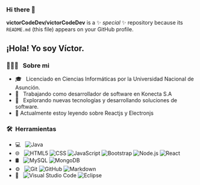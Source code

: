 ### Hi there 👋

**victorCodeDev/victorCodeDev** is a ✨ _special_ ✨ repository because its `README.md` (this file) appears on your GitHub profile.

<h2> ¡Hola! Yo soy Víctor. </h2>

<h3> 👨🏻‍💻 &nbsp; Sobre mi </h3>

- 🎓 &nbsp; Licenciado en Ciencias Informáticas por la Universidad Nacional de Asunción.
- 💼 &nbsp; Trabajando como desarrollador de software en Konecta S.A
- 🤔 &nbsp; Explorando nuevas tecnologías y desarrollando soluciones de software.
- 🌱 Actualmente estoy leyendo sobre Reactjs y Electronjs

<h3> 🛠 &nbsp;Herramientas</h3>

- 💻 &nbsp;
  ![Java](https://img.shields.io/badge/-Java-333333?style=flat&logo=Java&logoColor=007396)
- 🌐 &nbsp;
  ![HTML5](https://img.shields.io/badge/-HTML5-333333?style=flat&logo=HTML5)
  ![CSS](https://img.shields.io/badge/-CSS-333333?style=flat&logo=CSS3&logoColor=1572B6)
  ![JavaScript](https://img.shields.io/badge/-JavaScript-333333?style=flat&logo=javascript)
  ![Bootstrap](https://img.shields.io/badge/-Bootstrap-333333?style=flat&logo=bootstrap&logoColor=563D7C)
  ![Node.js](https://img.shields.io/badge/-Node.js-333333?style=flat&logo=node.js)
  ![React](https://img.shields.io/badge/-React-333333?style=flat&logo=react)
- 🛢 &nbsp;
  ![MySQL](https://img.shields.io/badge/-MySQL-333333?style=flat&logo=mysql)
  ![MongoDB](https://img.shields.io/badge/-MongoDB-333333?style=flat&logo=mongodb)
- ⚙️ &nbsp;
  ![Git](https://img.shields.io/badge/-Git-333333?style=flat&logo=git)
  ![GitHub](https://img.shields.io/badge/-GitHub-333333?style=flat&logo=github)
  ![Markdown](https://img.shields.io/badge/-Markdown-333333?style=flat&logo=markdown)
- 🔧 &nbsp;
  ![Visual Studio Code](https://img.shields.io/badge/-Visual%20Studio%20Code-333333?style=flat&logo=visual-studio-code&logoColor=007ACC)
  ![Eclipse](https://img.shields.io/badge/-Eclipse-333333?style=flat&logo=eclipse-ide&logoColor=2C2255)

